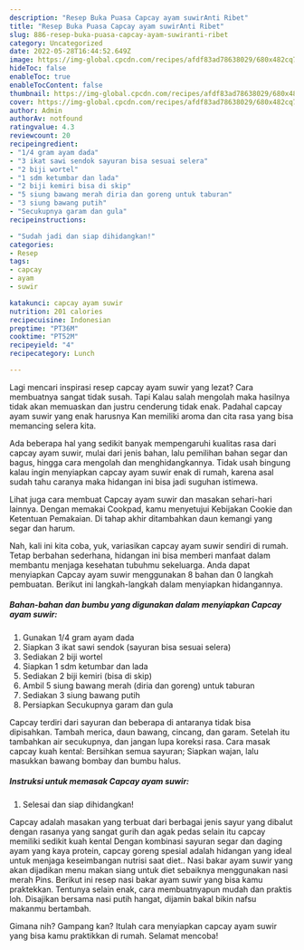 ```yaml
---
description: "Resep Buka Puasa Capcay ayam suwirAnti Ribet"
title: "Resep Buka Puasa Capcay ayam suwirAnti Ribet"
slug: 886-resep-buka-puasa-capcay-ayam-suwiranti-ribet
category: Uncategorized
date: 2022-05-28T16:44:52.649Z
image: https://img-global.cpcdn.com/recipes/afdf83ad78638029/680x482cq70/capcay-ayam-suwir-foto-resep-utama.jpg
hideToc: false
enableToc: true
enableTocContent: false
thumbnail: https://img-global.cpcdn.com/recipes/afdf83ad78638029/680x482cq70/capcay-ayam-suwir-foto-resep-utama.jpg
cover: https://img-global.cpcdn.com/recipes/afdf83ad78638029/680x482cq70/capcay-ayam-suwir-foto-resep-utama.jpg
author: Admin
authorAv: notfound
ratingvalue: 4.3
reviewcount: 20
recipeingredient:
- "1/4 gram ayam dada"
- "3 ikat sawi sendok sayuran bisa sesuai selera"
- "2 biji wortel"
- "1 sdm ketumbar dan lada"
- "2 biji kemiri bisa di skip"
- "5 siung bawang merah diria dan goreng untuk taburan"
- "3 siung bawang putih"
- "Secukupnya garam dan gula"
recipeinstructions:

- "Sudah jadi dan siap dihidangkan!"
categories:
- Resep
tags:
- capcay
- ayam
- suwir

katakunci: capcay ayam suwir 
nutrition: 201 calories
recipecuisine: Indonesian
preptime: "PT36M"
cooktime: "PT52M"
recipeyield: "4"
recipecategory: Lunch

---
```



Lagi mencari inspirasi resep capcay ayam suwir yang lezat? Cara membuatnya sangat tidak susah. Tapi Kalau salah mengolah maka hasilnya tidak akan memuaskan dan justru cenderung tidak enak. Padahal capcay ayam suwir yang enak harusnya Kan memiliki aroma dan cita rasa yang bisa memancing selera kita.


Ada beberapa hal yang sedikit banyak mempengaruhi kualitas rasa dari capcay ayam suwir, mulai dari jenis bahan, lalu pemilihan bahan segar dan bagus, hingga cara mengolah dan menghidangkannya. Tidak usah bingung kalau ingin menyiapkan capcay ayam suwir enak di rumah, karena asal sudah tahu caranya maka hidangan ini bisa jadi suguhan istimewa.

Lihat juga cara membuat Capcay ayam suwir dan masakan sehari-hari lainnya. Dengan memakai Cookpad, kamu menyetujui Kebijakan Cookie dan Ketentuan Pemakaian. Di tahap akhir ditambahkan daun kemangi yang segar dan harum.


Nah, kali ini kita coba, yuk, variasikan capcay ayam suwir sendiri di rumah. Tetap berbahan sederhana, hidangan ini bisa memberi manfaat dalam membantu menjaga kesehatan tubuhmu sekeluarga. Anda dapat menyiapkan Capcay ayam suwir menggunakan 8 bahan dan 0 langkah pembuatan. Berikut ini langkah-langkah dalam menyiapkan hidangannya.

<!--inarticleads1-->

##### Bahan-bahan dan bumbu yang digunakan dalam menyiapkan Capcay ayam suwir:

1. Gunakan 1/4 gram ayam dada
1. Siapkan 3 ikat sawi sendok (sayuran bisa sesuai selera)
1. Sediakan 2 biji wortel
1. Siapkan 1 sdm ketumbar dan lada
1. Sediakan 2 biji kemiri (bisa di skip)
1. Ambil 5 siung bawang merah (diria dan goreng) untuk taburan
1. Sediakan 3 siung bawang putih
1. Persiapkan Secukupnya garam dan gula


Capcay terdiri dari sayuran dan beberapa di antaranya tidak bisa dipisahkan. Tambah merica, daun bawang, cincang, dan garam. Setelah itu tambahkan air secukupnya, dan jangan lupa koreksi rasa. Cara masak capcay kuah kental: Bersihkan semua sayuran; Siapkan wajan, lalu masukkan bawang bombay dan bumbu halus. 

<!--inarticleads2-->

##### Instruksi untuk memasak Capcay ayam suwir:


1. Selesai dan siap dihidangkan!

Capcay adalah masakan yang terbuat dari berbagai jenis sayur yang dibalut dengan rasanya yang sangat gurih dan agak pedas selain itu capcay memiliki sedikit kuah kental Dengan kombinasi sayuran segar dan daging ayam yang kaya protein, capcay goreng spesial adalah hidangan yang ideal untuk menjaga keseimbangan nutrisi saat diet.. Nasi bakar ayam suwir yang akan dijadikan menu makan siang untuk diet sebaiknya menggunakan nasi merah Pins. Berikut ini resep nasi bakar ayam suwir yang bisa kamu praktekkan. Tentunya selain enak, cara membuatnyapun mudah dan praktis loh. Disajikan bersama nasi putih hangat, dijamin bakal bikin nafsu makanmu bertambah. 

Gimana nih? Gampang kan? Itulah cara menyiapkan capcay ayam suwir yang bisa kamu praktikkan di rumah. Selamat mencoba!
